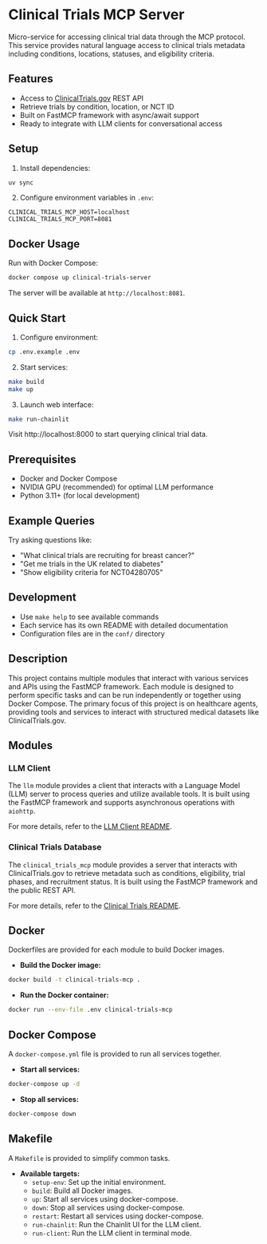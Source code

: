 # Clinical Trials MCP Server

Micro-service for accessing clinical trial data through the MCP protocol. This service provides natural language access to clinical trials metadata including conditions, locations, statuses, and eligibility criteria.

## Features

- Access to [ClinicalTrials.gov](https://clinicaltrials.gov/api/gui) REST API
- Retrieve trials by condition, location, or NCT ID
- Built on FastMCP framework with async/await support
- Ready to integrate with LLM clients for conversational access

## Setup

1. Install dependencies:
```bash
uv sync
```

2. Configure environment variables in `.env`:
```env
CLINICAL_TRIALS_MCP_HOST=localhost
CLINICAL_TRIALS_MCP_PORT=8081
```

## Docker Usage

Run with Docker Compose:
```bash
docker compose up clinical-trials-server
```

The server will be available at `http://localhost:8081`.

## Quick Start

1. Configure environment:
```bash
cp .env.example .env
```

2. Start services:
```bash
make build
make up
```

3. Launch web interface:
```bash
make run-chainlit
```

Visit http://localhost:8000 to start querying clinical trial data.

## Prerequisites

- Docker and Docker Compose
- NVIDIA GPU (recommended) for optimal LLM performance
- Python 3.11+ (for local development)

## Example Queries

Try asking questions like:
- "What clinical trials are recruiting for breast cancer?"
- "Get me trials in the UK related to diabetes"
- "Show eligibility criteria for NCT04280705"

## Development

- Use `make help` to see available commands
- Each service has its own README with detailed documentation
- Configuration files are in the `conf/` directory

## Description

This project contains multiple modules that interact with various services and APIs using the FastMCP framework. Each module is designed to perform specific tasks and can be run independently or together using Docker Compose. The primary focus of this project is on healthcare agents, providing tools and services to interact with structured medical datasets like ClinicalTrials.gov.

## Modules

### LLM Client

The `llm` module provides a client that interacts with a Language Model (LLM) server to process queries and utilize available tools. It is built using the FastMCP framework and supports asynchronous operations with `aiohttp`.

For more details, refer to the [LLM Client README](llm/README.md).

### Clinical Trials Database

The `clinical_trials_mcp` module provides a server that interacts with ClinicalTrials.gov to retrieve metadata such as conditions, eligibility, trial phases, and recruitment status. It is built using the FastMCP framework and the public REST API.

For more details, refer to the [Clinical Trials README](clinical_trials_mcp/README.md).

## Docker

Dockerfiles are provided for each module to build Docker images.

- **Build the Docker image:**
```sh
docker build -t clinical-trials-mcp .
```

- **Run the Docker container:**
```sh
docker run --env-file .env clinical-trials-mcp
```

## Docker Compose

A `docker-compose.yml` file is provided to run all services together.

- **Start all services:**
```sh
docker-compose up -d
```

- **Stop all services:**
```sh
docker-compose down
```

## Makefile

A `Makefile` is provided to simplify common tasks.

- **Available targets:**
  - `setup-env`: Set up the initial environment.
  - `build`: Build all Docker images.
  - `up`: Start all services using docker-compose.
  - `down`: Stop all services using docker-compose.
  - `restart`: Restart all services using docker-compose.
  - `run-chainlit`: Run the Chainlit UI for the LLM client.
  - `run-client`: Run the LLM client in terminal mode.
